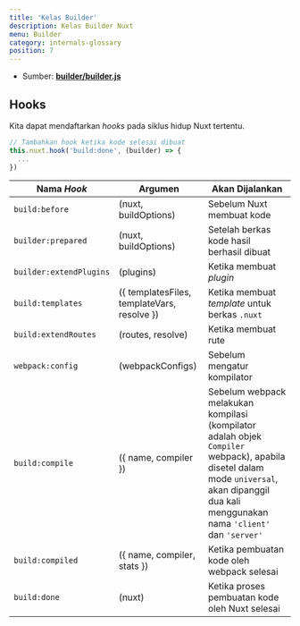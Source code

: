 ```yaml
---
title: 'Kelas Builder'
description: Kelas Builder Nuxt
menu: Builder
category: internals-glossary
position: 7
---
```


- Sumber: **[builder/builder.js](https://github.com/nuxt/nuxt.js/blob/dev/packages/builder/src/builder.js)**

## Hooks

Kita dapat mendaftarkan _hooks_ pada siklus hidup Nuxt tertentu.

```js
// Tambahkan hook ketika kode selesai dibuat
this.nuxt.hook('build:done', (builder) => {
  ...
})
```

| Nama _Hook_             | Argumen                                     | Akan Dijalankan                                                                                                                                                                              |
| ----------------------- | ------------------------------------------- | -------------------------------------------------------------------------------------------------------------------------------------------------------------------------------------------- |
| `build:before`          | (nuxt, buildOptions)                        | Sebelum Nuxt membuat kode                                                                                                                                                                    |
| `builder:prepared`      | (nuxt, buildOptions)                        | Setelah berkas kode hasil berhasil dibuat                                                                                                                                                    |
| `builder:extendPlugins` | (plugins)                                   | Ketika membuat _plugin_                                                                                                                                                                      |
| `build:templates`       | ({ templatesFiles, templateVars, resolve }) | Ketika membuat _template_ untuk berkas `.nuxt`                                                                                                                                               |
| `build:extendRoutes`    | (routes, resolve)                           | Ketika membuat rute                                                                                                                                                                          |
| `webpack:config`        | (webpackConfigs)                            | Sebelum mengatur kompilator                                                                                                                                                                  |
| `build:compile`         | ({ name, compiler })                        | Sebelum webpack melakukan kompilasi (kompilator adalah objek `Compiler` webpack), apabila disetel dalam mode `universal`, akan dipanggil dua kali menggunakan nama `'client'` dan `'server'` |
| `build:compiled`        | ({ name, compiler, stats })                 | Ketika pembuatan kode oleh webpack selesai                                                                                                                                                   |
| `build:done`            | (nuxt)                                      | Ketika proses pembuatan kode oleh Nuxt selesai                                                                                                                                               |
